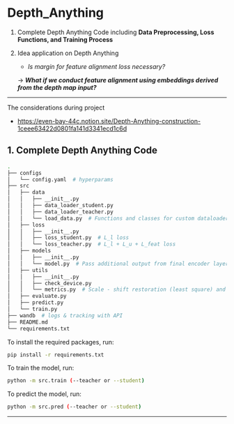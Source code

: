 # Depth_Anything

1. Complete Depth Anything Code including **Data Preprocessing, Loss Functions, and Training Process**
   
2. Idea application on Depth Anything
   - _Is margin for feature alignment loss necessary?_
     
   -> **_What if we conduct feature alignment using embeddings derived from the depth map input?_**
     
---
The considerations during project

- https://even-bay-44c.notion.site/Depth-Anything-construction-1ceee63422d0801fa141d3341ecd1c6d

## 1. Complete Depth Anything Code 

```bash
.
├── configs
│   └── config.yaml  # hyperparams
├── src
│   ├── data
│   │   ├── __init__.py
│   │   ├── data_loader_student.py  
│   │   ├── data_loader_teacher.py
│   │   └── load_data.py  # Functions and classes for custom dataloader. ( cutmix, batch ratio ... )
│   ├── loss
│   │   ├── __init__.py
│   │   ├── loss_student.py  # L_l loss 
│   │   └── loss_teacher.py  # L_l + L_u + L_feat loss
│   ├── models
│   │   ├── __init__.py
│   │   └── model.py  # Pass additional output from final encoder layer for L_feat loss on original code 
│   ├── utils
│   │   ├── __init__.py
│   │   ├── check_device.py
│   │   └── metrics.py  # Scale - shift restoration (least square) and RelAbs, δ metrics
│   ├── evaluate.py
│   ├── predict.py
│   └── train.py
├── wandb  # logs & tracking with API
├── README.md
└── requirements.txt
```

To install the required packages, run:

```bash
pip install -r requirements.txt
```


To train the model, run:

```bash
python -m src.train (--teacher or --student)
```


To predict the model, run:

```bash
python -m src.pred (--teacher or --student)
```

---

